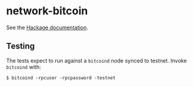 network-bitcoin
====

See the [Hackage documentation](http://hackage.haskell.org/package/network-bitcoin).

Testing
----

The tests expect to run against a `bitcoind` node synced to testnet.  Invoke `bitcoind` with:

```shell
$ bitcoind -rpcuser -rpcpassword -testnet
```
